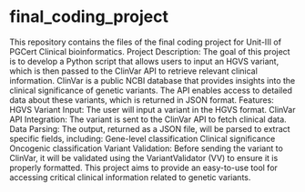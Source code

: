 # final_coding_project
This repository contains the files of the final coding project for Unit-III of PGCert Clinical bioinformatics.
Project Description:
The goal of this project is to develop a Python script that allows users to input an HGVS variant,
 which is then passed to the ClinVar API to retrieve relevant clinical information. 
ClinVar is a public NCBI database that provides insights into the clinical significance of genetic variants. 
The API enables access to detailed data about these variants, which is returned in JSON format.
Features:
HGVS Variant Input: The user will input a variant in the HGVS format.
ClinVar API Integration: The variant is sent to the ClinVar API to fetch clinical data.
Data Parsing: The output, returned as a JSON file, will be parsed to extract specific fields, including:
Gene-level classification
Clinical significance
Oncogenic classification
Variant Validation: Before sending the variant to ClinVar, it will be validated using the VariantValidator (VV) to ensure it is properly formatted.
This project aims to provide an easy-to-use tool for accessing critical clinical information related to genetic variants.
